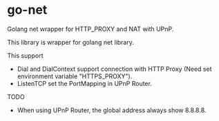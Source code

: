 # go-net
Golang net wrapper for HTTP_PROXY and NAT with UPnP.

This library is wrapper for golang net library.

This support
* Dial and DialContext support connection with HTTP Proxy (Need set environment variable "HTTPS_PROXY").
* ListenTCP set the PortMapping in UPnP Router.

TODO
* When using UPnP Router, the global address always show 8.8.8.8.